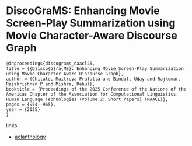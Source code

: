 # DiscoGraMS: Enhancing Movie Screen-Play Summarization using Movie Character-Aware Discourse Graph

```
@inproceedings{discograms_naacl25,
title = {{D}isco{G}ra{MS}: Enhancing Movie Screen-Play Summarization using Movie Character-Aware Discourse Graph},
author = {Chitale, Maitreya Prafulla and Bindal, Uday and Rajkumar, Rajakrishnan P and Mishra, Rahul},
booktitle = {Proceedings of the 2025 Conference of the Nations of the Americas Chapter of the Association for Computational Linguistics: Human Language Technologies (Volume 2: Short Papers) (NAACL)},
pages = {954--965},
year = {2025}
}
```

links
- [aclanthology](https://aclanthology.org/2025.naacl-short.80/)